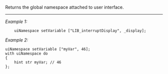 Returns the global namespace attached to user interface.


---
*Example 1:*
```sqf
    uiNamespace setVariable ["LIB_interruptDisplay", _display];
```

*Example 2:*
```sqf
uiNamespace setVariable ["myVar", 46];
with uiNamespace do
{
	hint str myVar; // 46
};
```